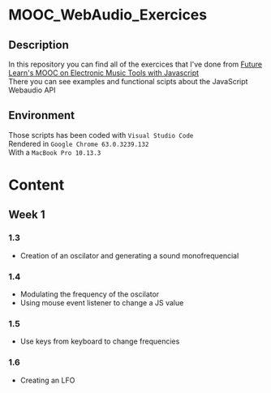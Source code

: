 # MOOC_WebAudio_Exercices

## Description

In this repository you can find all of the exercices that I've done from [Future Learn's MOOC on Electronic Music Tools with Javascript](https://www.futurelearn.com/courses/electronic-music-tools)
<br/>
There you can see examples and functional scipts about the JavaScript Webaudio API

## Environment

Those scripts has been coded with `Visual Studio Code`
<br/>
Rendered in `Google Chrome 63.0.3239.132`
<br />
With a `MacBook Pro 10.13.3`

# Content

## Week 1

### 1.3

- Creation of an oscilator and generating a sound monofrequencial

### 1.4 

- Modulating the frequency of the oscilator
- Using mouse event listener to change a JS value

### 1.5

- Use keys from keyboard to change frequencies

### 1.6

- Creating an LFO